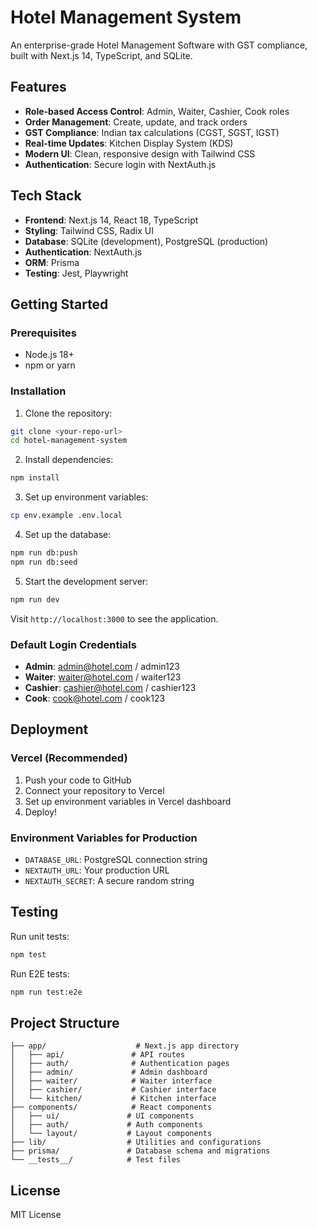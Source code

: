 # Hotel Management System

An enterprise-grade Hotel Management Software with GST compliance, built with Next.js 14, TypeScript, and SQLite.

## Features

- **Role-based Access Control**: Admin, Waiter, Cashier, Cook roles
- **Order Management**: Create, update, and track orders
- **GST Compliance**: Indian tax calculations (CGST, SGST, IGST)
- **Real-time Updates**: Kitchen Display System (KDS)
- **Modern UI**: Clean, responsive design with Tailwind CSS
- **Authentication**: Secure login with NextAuth.js

## Tech Stack

- **Frontend**: Next.js 14, React 18, TypeScript
- **Styling**: Tailwind CSS, Radix UI
- **Database**: SQLite (development), PostgreSQL (production)
- **Authentication**: NextAuth.js
- **ORM**: Prisma
- **Testing**: Jest, Playwright

## Getting Started

### Prerequisites

- Node.js 18+ 
- npm or yarn

### Installation

1. Clone the repository:
```bash
git clone <your-repo-url>
cd hotel-management-system
```

2. Install dependencies:
```bash
npm install
```

3. Set up environment variables:
```bash
cp env.example .env.local
```

4. Set up the database:
```bash
npm run db:push
npm run db:seed
```

5. Start the development server:
```bash
npm run dev
```

Visit `http://localhost:3000` to see the application.

### Default Login Credentials

- **Admin**: admin@hotel.com / admin123
- **Waiter**: waiter@hotel.com / waiter123
- **Cashier**: cashier@hotel.com / cashier123
- **Cook**: cook@hotel.com / cook123

## Deployment

### Vercel (Recommended)

1. Push your code to GitHub
2. Connect your repository to Vercel
3. Set up environment variables in Vercel dashboard
4. Deploy!

### Environment Variables for Production

- `DATABASE_URL`: PostgreSQL connection string
- `NEXTAUTH_URL`: Your production URL
- `NEXTAUTH_SECRET`: A secure random string

## Testing

Run unit tests:
```bash
npm test
```

Run E2E tests:
```bash
npm run test:e2e
```

## Project Structure

```
├── app/                    # Next.js app directory
│   ├── api/               # API routes
│   ├── auth/              # Authentication pages
│   ├── admin/             # Admin dashboard
│   ├── waiter/            # Waiter interface
│   ├── cashier/           # Cashier interface
│   └── kitchen/           # Kitchen interface
├── components/            # React components
│   ├── ui/               # UI components
│   ├── auth/             # Auth components
│   └── layout/           # Layout components
├── lib/                  # Utilities and configurations
├── prisma/               # Database schema and migrations
└── __tests__/            # Test files
```

## License

MIT License